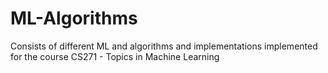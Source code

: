 # ML-Algorithms
Consists of different ML and algorithms and implementations implemented for the course CS271 - Topics in Machine Learning 
